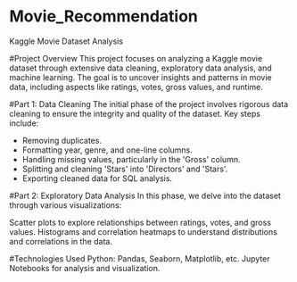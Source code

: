 # Movie_Recommendation
Kaggle Movie Dataset Analysis

#Project Overview
This project focuses on analyzing a Kaggle movie dataset through extensive data cleaning, exploratory data analysis, and machine learning. The goal is to uncover insights and patterns in movie data, including aspects like ratings, votes, gross values, and runtime.

#Part 1: Data Cleaning
The initial phase of the project involves rigorous data cleaning to ensure the integrity and quality of the dataset. Key steps include:

- Removing duplicates.
- Formatting year, genre, and one-line columns.
- Handling missing values, particularly in the 'Gross' column.
- Splitting and cleaning 'Stars' into 'Directors' and 'Stars'.
- Exporting cleaned data for SQL analysis.
  
#Part 2: Exploratory Data Analysis
In this phase, we delve into the dataset through various visualizations:

Scatter plots to explore relationships between ratings, votes, and gross values.
Histograms and correlation heatmaps to understand distributions and correlations in the data.

#Technologies Used
Python: Pandas, Seaborn, Matplotlib, etc.
Jupyter Notebooks for analysis and visualization.
